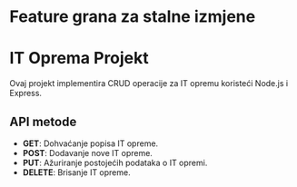 # Feature grana za stalne izmjene

# IT Oprema Projekt

Ovaj projekt implementira CRUD operacije za IT opremu koristeći Node.js i Express.  
## API metode
- **GET**: Dohvaćanje popisa IT opreme.
- **POST**: Dodavanje nove IT opreme.
- **PUT**: Ažuriranje postojećih podataka o IT opremi.
- **DELETE**: Brisanje IT opreme.
